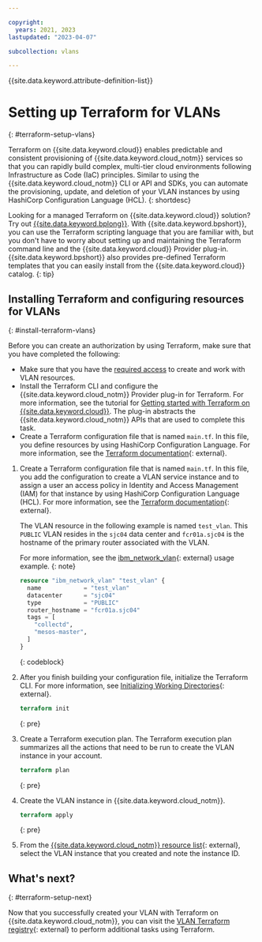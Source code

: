 ```yaml
---

copyright:
  years: 2021, 2023
lastupdated: "2023-04-07"

subcollection: vlans

---
```


{{site.data.keyword.attribute-definition-list}}


# Setting up Terraform for VLANs
{: #terraform-setup-vlans}

Terraform on {{site.data.keyword.cloud}} enables predictable and consistent provisioning of {{site.data.keyword.cloud_notm}} services so that you can rapidly build complex, multi-tier cloud environments following Infrastructure as Code (IaC) principles. Similar to using the {{site.data.keyword.cloud_notm}} CLI or API and SDKs, you can automate the provisioning, update, and deletion of your VLAN instances by using HashiCorp Configuration Language (HCL).
{: shortdesc}

Looking for a managed Terraform on {{site.data.keyword.cloud}} solution? Try out [{{site.data.keyword.bplong}}](/docs/schematics?topic=schematics-getting-started). With {{site.data.keyword.bpshort}}, you can use the Terraform scripting language that you are familiar with, but you don't have to worry about setting up and maintaining the Terraform command line and the {{site.data.keyword.cloud}} Provider plug-in. {{site.data.keyword.bpshort}} also provides pre-defined Terraform templates that you can easily install from the {{site.data.keyword.cloud}} catalog.
{: tip}

## Installing Terraform and configuring resources for VLANs
{: #install-terraform-vlans}

Before you can create an authorization by using Terraform, make sure that you have completed the following:

* Make sure that you have the [required access](/docs/account?topic=account-mngclassicinfra) to create and work with VLAN resources.
* Install the Terraform CLI and configure the {{site.data.keyword.cloud_notm}} Provider plug-in for Terraform. For more information, see the tutorial for [Getting started with Terraform on {{site.data.keyword.cloud}}](/docs/ibm-cloud-provider-for-terraform?topic=ibm-cloud-provider-for-terraform-getting-started). The plug-in abstracts the {{site.data.keyword.cloud_notm}} APIs that are used to complete this task.
* Create a Terraform configuration file that is named `main.tf`. In this file, you define resources by using HashiCorp Configuration Language. For more information, see the [Terraform documentation](https://www.terraform.io/docs/language/index.html){: external}.

1. Create a Terraform configuration file that is named `main.tf`. In this file, you add the configuration to create a VLAN service instance and to assign a user an access policy in Identity and Access Management (IAM) for that instance by using HashiCorp Configuration Language (HCL). For more information, see the [Terraform documentation](https://www.terraform.io/docs/language/index.html){: external}.

   The VLAN resource in the following example is named `test_vlan`. This `PUBLIC` VLAN resides in the `sjc04` data center and `fcr01a.sjc04` is the hostname of the primary router associated with the VLAN.

      For more information, see the [ibm_network_vlan](https://registry.terraform.io/providers/IBM-Cloud/ibm/latest/docs/resources/network_vlan){: external} usage example.
      {: note}

   ```terraform
   resource "ibm_network_vlan" "test_vlan" {
     name            = "test_vlan"
     datacenter      = "sjc04"
     type            = "PUBLIC"
     router_hostname = "fcr01a.sjc04"
     tags = [
       "collectd",
       "mesos-master",
     ]
   }
   ```
   {: codeblock}

1. After you finish building your configuration file, initialize the Terraform CLI. For more information, see [Initializing Working Directories](https://www.terraform.io/cli/init){: external}.

   ```terraform
   terraform init
   ```
   {: pre}

1. Create a Terraform execution plan. The Terraform execution plan summarizes all the actions that need to be run to create the VLAN instance in your account.

   ```terraform
   terraform plan
   ```
   {: pre}

1. Create the VLAN instance in {{site.data.keyword.cloud_notm}}.

   ```terraform
   terraform apply
   ```
   {: pre}

1. From the [{{site.data.keyword.cloud_notm}} resource list](/resources){: external}, select the VLAN instance that you created and note the instance ID.

## What's next?
{: #terraform-setup-next}

Now that you successfully created your VLAN with Terraform on {{site.data.keyword.cloud_notm}}, you can visit the [VLAN Terraform registry](https://registry.terraform.io/providers/IBM-Cloud/ibm/latest/docs/resources/network_vlan){: external} to perform additional tasks using Terraform.
